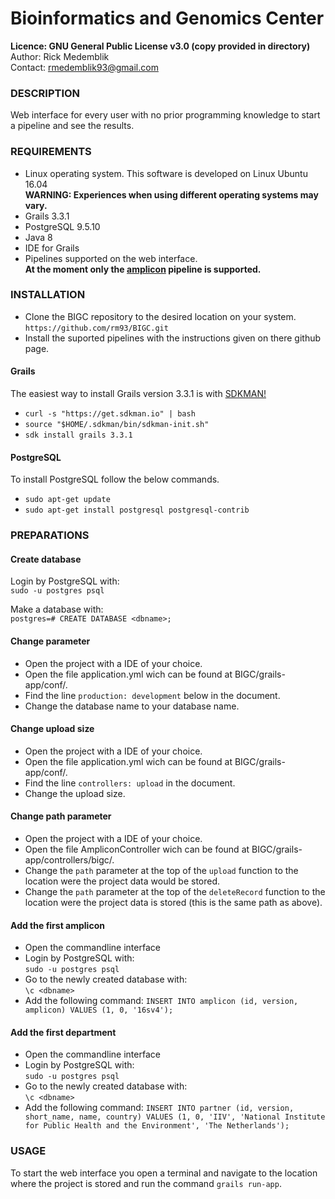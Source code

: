 # Bioinformatics and Genomics Center

**Licence: GNU General Public License v3.0 (copy provided in directory)**<br />
Author: Rick Medemblik<br />
Contact: rmedemblik93@gmail.com<br />

### DESCRIPTION

Web interface for every user with no prior programming knowledge to start a pipeline and see the results.

### REQUIREMENTS

- Linux operating system. This software is developed on Linux Ubuntu 16.04<br />
  **WARNING: Experiences when using different operating systems may vary.**
- Grails 3.3.1
- PostgreSQL 9.5.10
- Java 8
- IDE for Grails
- Pipelines supported on the web interface.<br />
**At the moment only the [amplicon](https://github.com/Tommyvanwijk/RIVM_amplicon_pipeline) pipeline is supported.**

### INSTALLATION

- Clone the BIGC repository to the desired location on your system.<br />
  `https://github.com/rm93/BIGC.git`
- Install the suported pipelines with the instructions given on there github page.
  
#### Grails
The easiest way to install Grails version 3.3.1 is with [SDKMAN!](http://www.sdkman.io)<br />
-	`curl -s "https://get.sdkman.io" | bash`<br />
- `source "$HOME/.sdkman/bin/sdkman-init.sh"`
- `sdk install grails 3.3.1`

#### PostgreSQL
To install PostgreSQL follow the below commands.
 - `sudo apt-get update`
 - `sudo apt-get install postgresql postgresql-contrib`

### PREPARATIONS

#### Create database

Login by PostgreSQL with:<br />
`sudo -u postgres psql`<br />

Make a database with:<br />
`postgres=# CREATE DATABASE <dbname>;`<br />

#### Change parameter

- Open the project with a IDE of your choice.
- Open the file application.yml wich can be found at BIGC/grails-app/conf/.
- Find the line `production: development` below in the document.
- Change the database name to your database name.

#### Change upload size

- Open the project with a IDE of your choice.
- Open the file application.yml wich can be found at BIGC/grails-app/conf/.
- Find the line `controllers: upload` in the document.
- Change the upload size.

#### Change path parameter

- Open the project with a IDE of your choice.
- Open the file AmpliconController wich can be found at BIGC/grails-app/controllers/bigc/.
- Change the `path` parameter at the top of the `upload` function to the location were the project data would be stored.
- Change the `path` parameter at the top of the `deleteRecord` function to the location were the project data is stored (this is the same path as above).

#### Add the first amplicon

- Open the commandline interface
- Login by PostgreSQL with:<br />
`sudo -u postgres psql`
- Go to the newly created database with:<br />
`\c <dbname>`
- Add the following command:
`INSERT INTO amplicon (id, version, amplicon) VALUES (1, 0, '16sv4');`

#### Add the first department

- Open the commandline interface
- Login by PostgreSQL with:<br />
`sudo -u postgres psql`
- Go to the newly created database with:<br />
`\c <dbname>`
- Add the following command:
`INSERT INTO partner (id, version, short_name, name, country) VALUES (1, 0, 'IIV', 'National Institute for Public Health and the Environment', 'The Netherlands');`

### USAGE

To start the web interface you open a terminal and navigate to the location where the project is stored and run the command `grails run-app`.
